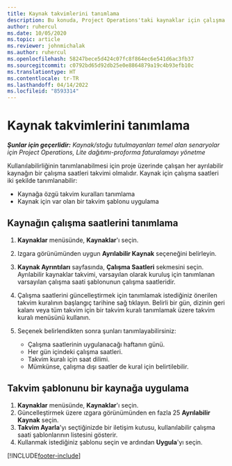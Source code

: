 ```yaml
---
title: Kaynak takvimlerini tanımlama
description: Bu konuda, Project Operations'taki kaynaklar için çalışma saati takvimlerinin tanımlanması hakkında bilgiler sağlanmaktadır.
author: ruhercul
ms.date: 10/05/2020
ms.topic: article
ms.reviewer: johnmichalak
ms.author: ruhercul
ms.openlocfilehash: 58247bece5d424c07fc8f864ec6e541d6ac3fb37
ms.sourcegitcommit: c0792bd65d92db25e0e8864879a19c4b93efb10c
ms.translationtype: HT
ms.contentlocale: tr-TR
ms.lasthandoff: 04/14/2022
ms.locfileid: "8593314"
---
```

# <a name="define-resource-calendars"></a>Kaynak takvimlerini tanımlama

_**Şunlar için geçerlidir:** Kaynak/stoğu tutulmayanları temel alan senaryolar için Project Operations, Lite dağıtımı-proforma faturalamayı yönetme_

Kullanılabilirliğinin tanımlanabilmesi için proje üzerinde çalışan her ayrılabilir kaynağın bir çalışma saatleri takvimi olmalıdır. Kaynak için çalışma saatleri iki şekilde tanımlanabilir: 

   - Kaynağa özgü takvim kuralları tanımlama
   - Kaynak için var olan bir takvim şablonu uygulama

## <a name="define-a-resources-working-hours"></a>Kaynağın çalışma saatlerini tanımlama

1. **Kaynaklar** menüsünde, **Kaynaklar**'ı seçin.
2. Izgara görünümünden uygun **Ayrılabilir Kaynak** seçeneğini belirleyin.
3. **Kaynak Ayrıntıları** sayfasında, **Çalışma Saatleri** sekmesini seçin. Ayrılabilir kaynaklar takvimi, varsayılan olarak kuruluş için tanımlanan varsayılan çalışma saati şablonunun çalışma saatleridir.
4. Çalışma saatlerini güncelleştirmek için tanımlamak istediğiniz önerilen takvim kuralının başlangıç tarihine sağ tıklayın. Belirli bir gün, dizinin geri kalanı veya tüm takvim için bir takvim kuralı tanımlamak üzere takvim kuralı menüsünü kullanın.
5. Seçenek belirlendikten sonra şunları tanımlayabilirsiniz:

    - Çalışma saatlerinin uygulanacağı haftanın günü.
    - Her gün içindeki çalışma saatleri.
    - Takvim kuralı için saat dilimi.
    - Mümkünse, çalışma dışı saatler de kural için belirtilebilir.

## <a name="applying-a-calendar-template-to-a-resource"></a>Takvim şablonunu bir kaynağa uygulama

1. **Kaynaklar** menüsünde, **Kaynaklar**'ı seçin.
2. Güncelleştirmek üzere ızgara görünümünden en fazla 25 **Ayrılabilir Kaynak** seçin.
3. **Takvim Ayarla**'yı seçtiğinizde bir iletişim kutusu, kullanılabilir çalışma saati şablonlarının listesini gösterir.
4. Kullanmak istediğiniz şablonu seçin ve ardından **Uygula**'yı seçin.


[!INCLUDE[footer-include](../includes/footer-banner.md)]